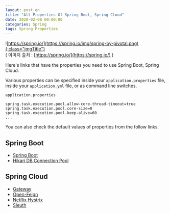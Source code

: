 ```yaml
---
layout: post_en
title: "All Properties Of Spring Boot, Spring Cloud"
date: 2020-02-08 00:00:00
categories: Spring
tags: Spring Properties
---
```


![https://spring.io/](https://spring.io/img/spring-by-pivotal.png){:class="imgTitle"}  
( 이미지 출처 : [https://spring.io/](https://spring.io/) )  

Here's links that have the properties you need to use Spring Boot, Spring Cloud.  

<!--more-->

Various properties can be specified inside your ```application.properties``` file, inside your ```application.yml``` file, or as command line switches.  

```application.properties```

~~~properties
spring.task.execution.pool.allow-core-thread-timeout=true
spring.task.execution.pool.core-size=8
spring.task.execution.pool.keep-alive=60
...
~~~

You can also check the default values of properties from the follow links.  

## Spring Boot

  * [Spring Boot](https://docs.spring.io/spring-boot/docs/current/reference/html/appendix-application-properties.html)
  * [Hikari DB Connection Pool](https://github.com/brettwooldridge/HikariCP#configuration-knobs-baby)

## Spring Cloud

  * [Gateway](https://cloud.spring.io/spring-cloud-gateway/reference/html/appendix.html)
  * [Open-Feign](https://cloud.spring.io/spring-cloud-openfeign/reference/html/appendix.html)
  * [Netflix Hystrix ](https://github.com/Netflix/Hystrix/wiki/Configuration#command-properties)
  * [Sleuth](https://cloud.spring.io/spring-cloud-sleuth/reference/html/appendix.html)

